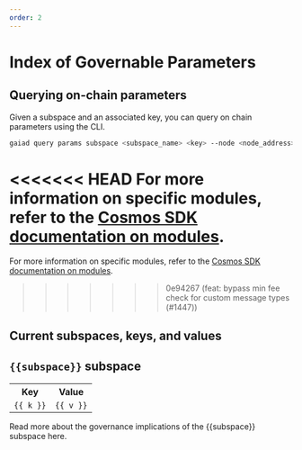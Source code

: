 ```yaml
---
order: 2
---
```


# Index of Governable Parameters

## Querying on-chain parameters

Given a subspace and an associated key, you can query on chain parameters using the CLI.

``` bash
gaiad query params subspace <subspace_name> <key> --node <node_address> --chain-id <chain_id>
```
<<<<<<< HEAD
For more information on specific modules, refer to the [Cosmos SDK documentation on modules](https://docs.cosmos.network/v0.43/modules/).
=======

For more information on specific modules, refer to the [Cosmos SDK documentation on modules](https://docs.cosmos.network/main/).
>>>>>>> 0e94267 (feat: bypass min fee check for custom message types (#1447))

## Current subspaces, keys, and values

<section v-for="(value, subspace) in $themeConfig.currentParameters">
   <h2><code>{{subspace}}</code> subspace</h2>
   <table>
      <tr>
         <th>Key</th>
         <th>Value</th>
      </tr>
      <tr v-for="(v,k) in value">
         <td><code>{{ k }}</code></td>
         <td><code>{{ v }}</code></td>
      </tr>
   </table>
   <p>
     Read more about the governance implications of the  <a :href="subspace + '.html'">{{subspace}} subspace here.</a>
   </p>
</section>
